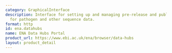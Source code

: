 ```yaml
---
category: GraphicalInterface
description: Interface for setting up and managing pre-release and public Data Hubs
  for pathogen and other sequence data.
format: http
id: ena.datahubs
name: ENA Data Hubs Portal
product_url: https://www.ebi.ac.uk/ena/browser/data-hubs
layout: product_detail
---
```

